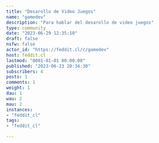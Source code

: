 ```yaml
---
title: "Desarollo de Video Juegos" 
name: "gamedev"
description: "Para hablar del desarollo de video juegos"
type: community
date: "2023-06-29 12:35:10"
draft: false
nsfw: false
actor_id: "https://feddit.cl/c/gamedev"
host: feddit.cl
lastmod: "0001-01-01 00:00:00"
published: "2023-06-23 20:34:30"
subscribers: 4
posts: 1
comments: 1
weight: 1
dau: 1
wau: 2
mau: 2
instances:
- "feddit_cl"
tags: 
- "feddit_cl"

---
```

